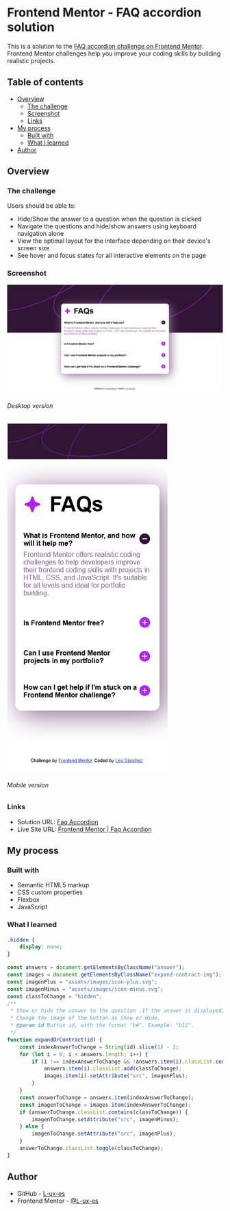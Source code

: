 # Frontend Mentor - FAQ accordion solution

This is a solution to
the [FAQ accordion challenge on Frontend Mentor](https://www.frontendmentor.io/challenges/faq-accordion-wyfFdeBwBz).
Frontend Mentor challenges help you improve your coding skills by building realistic projects.

## Table of contents

- [Overview](#overview)
    - [The challenge](#the-challenge)
    - [Screenshot](#screenshot)
    - [Links](#links)
- [My process](#my-process)
    - [Built with](#built-with)
    - [What I learned](#what-i-learned)
- [Author](#author)

## Overview

### The challenge

Users should be able to:

- Hide/Show the answer to a question when the question is clicked
- Navigate the questions and hide/show answers using keyboard navigation alone
- View the optimal layout for the interface depending on their device's screen size
- See hover and focus states for all interactive elements on the page

### Screenshot

![FAQ accordion desktop](Frontend_Mentor_FAQ_accordion.png)

###### Desktop version

![FAQ accordion mobile](Frontend_Mentor_FAQ_accordion_mobile.png)

###### Mobile version

### Links

- Solution URL: [Faq Accordion](https://github.com/L-ux-es/Faq-Accordion-Main)
- Live Site URL: [Frontend Mentor | Faq Accordion](https://l-ux-es.github.io/Faq-Accordion-Main/)

## My process

### Built with

- Semantic HTML5 markup
- CSS custom properties
- Flexbox
- JavaScript

### What I learned

```css
.hidden {
    display: none;
}
```

```js
const answers = document.getElementsByClassName("answer");
const images = document.getElementsByClassName("expand-contract-img");
const imagenPlus = "assets/images/icon-plus.svg";
const imagenMinus = "assets/images/icon-minus.svg";
const classToChange = "hidden";
/**
 * Show or hide the answer to the question .If the answer is displayed, hide the other answers.
 * Change the image of the button as Show or Hide.
 * @param id Button id, with the format "b#". Example: "b12".
 */
function expandOrContract(id) {
    const indexAnswerToChange = String(id).slice(1) - 1;
    for (let i = 0; i < answers.length; i++) {
        if (i !== indexAnswerToChange && !answers.item(i).classList.contains(classToChange)) {
            answers.item(i).classList.add(classToChange);
            images.item(i).setAttribute("src", imagenPlus);
        }
    }
    const answerToChange = answers.item(indexAnswerToChange);
    const imagenToChange = images.item(indexAnswerToChange);
    if (answerToChange.classList.contains(classToChange)) {
        imagenToChange.setAttribute("src", imagenMinus);
    } else {
        imagenToChange.setAttribute("src", imagenPlus);
    }
    answerToChange.classList.toggle(classToChange);
}
```

## Author

- GitHub - [L-ux-es](https://github.com/L-ux-es)
- Frontend Mentor - [@L-ux-es](https://www.frontendmentor.io/profile/L-ux-es)
